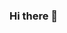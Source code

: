 ### Hi there 👋

<!--START_SECTION:waka
name: Waka Time

on:
  schedule:
    # Runs at 12am IST
    - cron: '30 18 * * *'
  workflow_dispatch:
jobs:
  update-readme:
    name: Update Readme with Metrics
    runs-on: ubuntu-latest
    steps:
      - uses: anmol098/waka-readme-stats@master
        with:
          WAKATIME_API_KEY: ${{ secrets.waka_fd4acd9e-4dc9-4450-9253-e5604dc83135 }}
          GH_TOKEN: ${{ secrets.ghp_VKTO37IKPHea6zywTuuaXiGagAmInY3xPMV }}
          SHOW_PROFILE_VIEWS: "True"
          SHOW_TOTAL_CODE_TIME: "True"
          SHOW_OS: "True"
          SHOW_LANGUAGE: "True"
          SHOW_TIMEZONE: "True"
          SHOW_EDITORS: "True"
END_SECTION:waka-->

